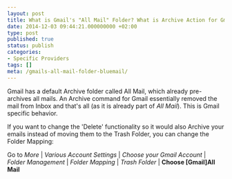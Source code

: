 ```yaml
---
layout: post
title: What is Gmail's "All Mail" Folder? What is Archive Action for Gmail?
date: 2014-12-03 09:44:21.000000000 +02:00
type: post
published: true
status: publish
categories:
- Specific Providers
tags: []
meta: /gmails-all-mail-folder-bluemail/
---
```


Gmail has a default Archive folder called All Mail, which already pre-archives all mails. An Archive command for Gmail essentially removed the mail from Inbox and that's all (as it is already part of <i>All Mail</i>). This is Gmail specific behavior.

If you want to change the 'Delete' functionality so it would also Archive your emails instead of moving them to the Trash Folder, you can change the Folder Mapping:

Go to *More* \| *Various Account Settings* \| *Choose your Gmail Account* \| *Folder Management* \| *Folder Mapping* \| *Trash Folder* \| **Choose \[Gmail\]All Mail**